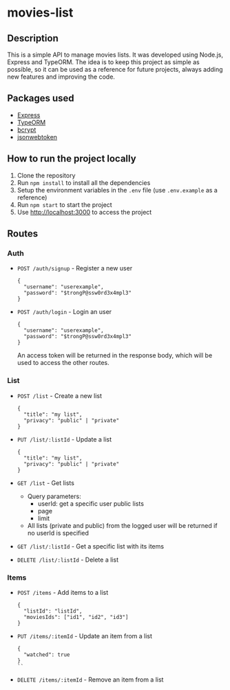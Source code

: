 # movies-list

## Description

This is a simple API to manage movies lists. It was developed using Node.js, Express and TypeORM.
The idea is to keep this project as simple as possible, so it can be used as a reference for future projects, always adding new features and improving the code.

## Packages used

- [Express](https://expressjs.com/)
- [TypeORM](https://typeorm.io/#/)
- [bcrypt](https://www.npmjs.com/package/bcrypt)
- [jsonwebtoken](https://www.npmjs.com/package/jsonwebtoken)


## How to run the project locally

1. Clone the repository
2. Run `npm install` to install all the dependencies
3. Setup the environment variables in the `.env` file (use `.env.example` as a reference)
3. Run `npm start` to start the project
4. Use [http://localhost:3000](http://localhost:3000) to access the project

## Routes

### Auth

- `POST /auth/signup` - Register a new user
  ```
  {
    "username": "userexample",
    "password": "$trongP@ssw0rd3x4mpl3"
  }
  ```
- `POST /auth/login` - Login an user
  ```
  {
    "username": "userexample",
    "password": "$trongP@ssw0rd3x4mpl3"
  }
  ```
  An access token will be returned in the response body, which will be used to access the other routes.

### List

- `POST /list` - Create a new list
  ```
  {
    "title": "my list",
    "privacy": "public" | "private"
  }
  ```

- `PUT /list/:listId` - Update a list
  ```
  {
    "title": "my list",
    "privacy": "public" | "private"
  }
  ```

- `GET /list` - Get lists
    - Query parameters:
      - userId: get a specific user public lists
      - page
      - limit
    - All lists (private and public) from the logged user will be returned if no userId is specified

- `GET /list/:listId` - Get a specific list with its items

- `DELETE /list/:listId` - Delete a list


### Items

- `POST /items` - Add items to a list
   ```
   {
     "listId": "listId",
     "moviesIds": ["id1", "id2", "id3"]
   }
   ```

- `PUT /items/:itemId` - Update an item from a list
   ```
   {
     "watched": true
   }
   ``

- `DELETE /items/:itemId` - Remove an item from a list